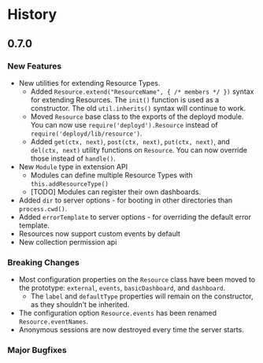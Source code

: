# History

## 0.7.0

### New Features

 - New utilities for extending Resource Types.
   - Added `Resource.extend("ResourceName", { /* members */ })` syntax for extending Resources. The `init()` function is used as a constructor. The old `util.inherits()` syntax will continue to work.
   - Moved `Resource` base class to the exports of the deployd module. You can now use `require('deployd').Resource` instead of `require('deployd/lib/resource')`.
   - Added `get(ctx, next)`, `post(ctx, next)`, `put(ctx, next)`, and `del(ctx, next)` utility functions on `Resource`. You can now override those instead of `handle()`. 
 - New `Module` type in extension API
   - Modules can define multiple Resource Types with `this.addResourceType()`
   - [TODO] Modules can register their own dashboards.
 - Added `dir` to server options - for booting in other directories than `process.cwd()`.
 - Added `errorTemplate` to server options - for overriding the default error template.
 - Resources now support custom events by default
 - New collection permission api


### Breaking Changes

 - Most configuration properties on the `Resource` class have been moved to the prototype: `external`, `events`, `basicDashboard`, and `dashboard`.
   - The `label` and `defaultType` properties will remain on the constructor, as they shouldn't be inherited.
 - The configuration option `Resource.events` has been renamed `Resource.eventNames`.
 - Anonymous sessions are now destroyed every time the server starts.

### Major Bugfixes
